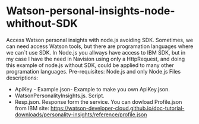 # Watson-personal-insights-node-whithout-SDK
Access Watson personal insights with node.js avoiding SDK.
Sometimes, we can need access Watson tools, but there are programation languages where we can´t use SDK.
In Node.js you allways have access to IBM SDK, but in my case I have the need in Navision using only a HttpRequest,
and doing this example of node.js without SDK, could be applied to many other programation languages.
Pre-requisites: Node.js and only Node.js
Files descriptions:
- ApiKey - Example.json- Example to make you own ApiKey.json.
- WatsonPersonalityInsights.js. Script.
- Resp.json. Response form the service.
You can dowload Profile.json from IBM site: 
https://watson-developer-cloud.github.io/doc-tutorial-downloads/personality-insights/reference/profile.json
